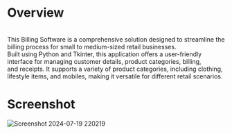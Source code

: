 # Overview
<br>
This Billing Software is a comprehensive solution designed to streamline the billing process for small to medium-sized retail businesses.
<br>
Built using Python and Tkinter, this application offers a user-friendly interface for managing customer details, product categories, billing, 
<br>
and receipts. It supports a variety of product categories, including clothing, lifestyle items, and mobiles, making it versatile for different retail scenarios.

# Screenshot


![Screenshot 2024-07-19 220219](https://github.com/user-attachments/assets/5fd12472-0fb4-4c5c-be32-26cf542eb652)
